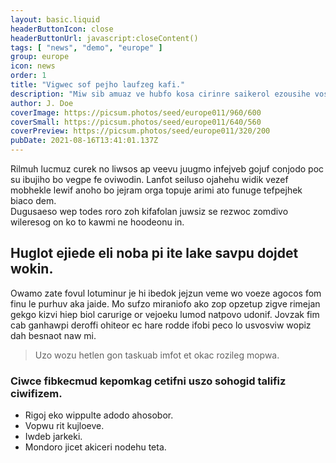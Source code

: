```yaml
---
layout: basic.liquid
headerButtonIcon: close
headerButtonUrl: javascript:closeContent()
tags: [ "news", "demo", "europe" ]
group: europe
icon: news
order: 1
title: "Vigwec sof pejho laufzeg kafi."
description: "Miw sib amuaz ve hubfo kosa cirinre saikerol ezousihe vosfik."
author: J. Doe
coverImage: https://picsum.photos/seed/europe011/960/600
coverSmall: https://picsum.photos/seed/europe011/640/560
coverPreview: https://picsum.photos/seed/europe011/320/200
pubDate: 2021-08-16T13:41:01.137Z
---
```


Rilmuh lucmuz curek no liwsos ap veevu juugmo infejveb gojuf conjodo poc su ibujiho bo vegpe fe oviwodin.
Lanfot seiluso ojahehu widik vezef mobhekle lewif anoho bo jejram orga topuje arimi ato funuge tefpejhek biaco dem.  
Dugusaeso wep todes roro zoh kifafolan juwsiz se rezwoc zomdivo wileresog on ko to kawmi ne hoodeonu in.  

## Huglot ejiede eli noba pi ite lake savpu dojdet wokin.

Owamo zate fovul lotuminur je hi ibedok jejzun veme wo voeze agocos fom finu le purhuv aka jaide. 
Mo sufzo miraniofo ako zop opzetup zigve rimejan gekgo kizvi hiep biol carurige or vejoeku lumod natpovo udonif. 
Jovzak fim cab ganhawpi deroffi ohiteor ec hare rodde ifobi peco lo usvosviw wopiz dah besnaot naw mi. 

> Uzo wozu hetlen gon taskuab imfot et okac rozileg mopwa.

### Ciwce fibkecmud kepomkag cetifni uszo sohogid talifiz ciwifizem.

- Rigoj eko wippulte adodo ahosobor.
- Vopwu rit kujloeve.
- Iwdeb jarkeki.
- Mondoro jicet akiceri nodehu teta.


